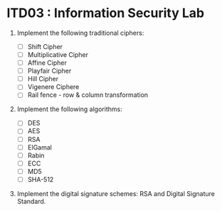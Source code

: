 # ITD03 : Information Security Lab

1. Implement the following traditional ciphers:

   - [ ] Shift Cipher
   - [ ] Multiplicative Cipher
   - [ ] Affine Cipher
   - [ ] Playfair Cipher
   - [ ] Hill Cipher
   - [ ] Vigenere Ciphere
   - [ ] Rail fence - row & column transformation

2. Implement the following algorithms:

   - [ ] DES
   - [ ] AES
   - [ ] RSA
   - [ ] ElGamal
   - [ ] Rabin
   - [ ] ECC
   - [ ] MD5
   - [ ] SHA-512

3. Implement the digital signature schemes: RSA and Digital Signature Standard.
